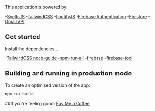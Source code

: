 This application is powered by:

-[SvelteJS](https://github.com/sveltejs/svelte)
-[TailwindCSS](https://github.com/tailwindlabs/tailwindcss)
-[RoutifyJS](https://github.com/roxiness/routify)
-[Firebase Authentication](https://firebase.google.com/docs/auth/web/start)
-[Firestore](https://firebase.google.com/docs/firestore/quickstart)
-[Gmail API](https://developers.google.com/gmail/api)

## Get started

Install the dependencies...

-[TailwindCSS noob-guide](https://dev.to/inalbant/a-simpler-way-to-add-tailwindcss-to-your-svelte-project-11ja)
-[npm-run-all](https://www.npmjs.com/package/npm-run-all)
-[firebase](https://www.npmjs.com/package/firebase)
-[firebase-tool](https://www.npmjs.com/package/firebase-tools)

## Building and running in production mode

To create an optimised version of the app:

```bash
npm run build

```
##If you're feeling good:
[Buy Me a Coffee](https://www.buymeacoffee.com/noogui)